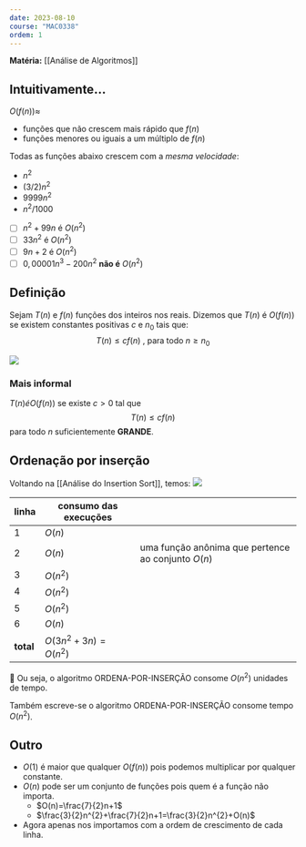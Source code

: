 ```yaml
---
date: 2023-08-10
course: "MAC0338"
ordem: 1
---
```

**Matéria:** [[Análise de Algoritmos]]

## Intuitivamente...
$O(f (n)) ≈$
- funções que não crescem mais rápido que $f (n)$
- funções menores ou iguais a um múltiplo de $f (n)$

Todas as funções abaixo crescem com a _mesma velocidade_:
- $n^{2}$
- $(3/2)n^{2}$
- $9999n^{2}$
- $n^{2} /1000$

- [ ] $n^{2}+99n$ é $O(n^{2})$
- [ ] $33n^{2}$ é $O(n^{2})$
- [ ] $9n+2$ é $O(n^{2})$
- [ ] $0,00001n^{3}-200n^{2}$ **não é** $O(n^{2})$

## Definição
Sejam $T (n$) e $f (n)$ funções dos inteiros nos reais.
Dizemos que $T (n)$ é $O(f (n))$ se existem constantes positivas $c$ e $n_{0}$ tais que:
$$
T (n) ≤ c f (n)\text{ , para todo } n\geq n_{0}
$$

![](https://i.imgur.com/IpUfItP.png)


### Mais informal
$T (n) é O(f (n))$ se existe $c > 0$ tal que
$$
T (n) ≤ c f (n)
$$
para todo $n$ suficientemente **GRANDE**.
## Ordenação por inserção
Voltando na [[Análise do Insertion Sort]], temos:
![](https://i.imgur.com/USrMUSl.png)

| linha     | consumo das execuções   |                                                    |
| --------- | ----------------------- | -------------------------------------------------- |
| 1         | $O(n)$                  |                                                    |
| 2         | $O(n)$                  | uma função anônima que pertence ao conjunto $O(n)$ |
| 3         | $O(n^{2})$              |                                                    |
| 4         | $O(n^{2})$              |                                                    |
| 5         | $O(n^{2})$              |                                                    |
| 6         | $O(n)$                  |                                                    |
| **total** | $O(3n^{2}+3n)=O(n^{2})$ |                                                    |


Ou seja, o algoritmo ORDENA-POR-INSERÇÃO consome
$O(n^{2})$ unidades de tempo.

Também escreve-se o algoritmo ORDENA-POR-INSERÇÃO consome
tempo $O(n^{2})$.

## Outro
- $O(1)$ é maior que qualquer $O(f(n))$ pois podemos multiplicar por qualquer constante.
- $O(n)$ pode ser um conjunto de funções pois quem é a função não importa.
	- $O(n)=\frac{7}{2}n+1$
	- $\frac{3}{2}n^{2}+\frac{7}{2}n+1=\frac{3}{2}n^{2}+O(n)$
- Agora apenas nos importamos com a ordem de crescimento de cada linha.

